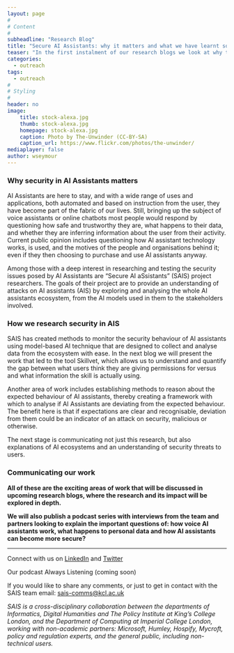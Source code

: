 ```yaml
---
layout: page
#
# Content
#
subheadline: "Research Blog"
title: "Secure AI Assistants: why it matters and what we have learnt so far"
teaser: "In the first instalment of our research blogs we look at why there is a need to understand and communicate security in AI Assistants and what insights we have gained from SAIS research so far."
categories:
  - outreach
tags:
  - outreach
#
# Styling
#
header: no
image:
    title: stock-alexa.jpg
    thumb: stock-alexa.jpg
    homepage: stock-alexa.jpg
    caption: Photo by The-Unwinder (CC-BY-SA)
    caption_url: https://www.flickr.com/photos/the-unwinder/
mediaplayer: false
author: wseymour
---
```


### Why security in AI Assistants matters
AI Assistants are here to stay, and with a wide range of uses and applications, both automated and based on instruction from the user, they have become part of the fabric of our lives. Still, bringing up the subject of voice assistants or online chatbots most people would respond by questioning how safe and trustworthy they are, what happens to their data, and whether they are inferring information about the user from their activity. Current public opinion includes questioning how AI assistant technology works, is used, and the motives of the people and organisations behind it; even if they then choosing to purchase and use AI assistants anyway. 

Among those with a deep interest in researching and testing the security issues posed by AI Assistants are “Secure AI aSsistants” (SAIS) project researchers. The goals of their project are to provide an understanding of attacks on AI assistants (AIS) by exploring and analysing the whole AI assistants ecosystem, from the AI models used in them to the stakeholders involved. 

### How we research security in AIS
SAIS has created methods to monitor the security behaviour of AI assistants using model-based AI technique that are designed to collect and analyse data from the ecosystem with ease. In the next blog we will present the work that led to the tool Skillvet, which allows us to understand and quantify the gap between what users think they are giving permissions for versus and what information the skill is actually using. 

Another area of work includes establishing methods to reason about the expected behaviour of AI assistants, thereby creating a framework with which to analyse if AI Assistants are deviating from the expected behaviour. The benefit here is that if expectations are clear and recognisable, deviation from them could be an indicator of an attack on security, malicious or otherwise. 

The next stage is communicating not just this research, but also explanations of AI ecosystems and an understanding of security threats to users. 

### Communicating our work
__All of these are the exciting areas of work that will be discussed in upcoming research blogs, where the research and its impact will be explored in depth.__
 
__We will also publish a podcast series with interviews from the team and partners looking to explain the important questions of: how voice AI assistants work, what happens to personal data and how AI assistants can become more secure?__

<hr />

Connect with us on [LinkedIn](https://www.linkedin.com/company/sais-project/) and [Twitter](https://twitter.com/SAIS_research)

Our podcast Always Listening (coming soon)

If you would like to share any comments, or just to get in contact with the SAIS team email: sais-comms@kcl.ac.uk

_SAIS is a cross-disciplinary collaboration between the departments of Informatics, Digital Humanities and The Policy Institute at King’s College London, and the Department of Computing at Imperial College London, working with non-academic partners: Microsoft, Humley, Hospify, Mycroft, policy and regulation experts, and the general public, including non-technical users._

